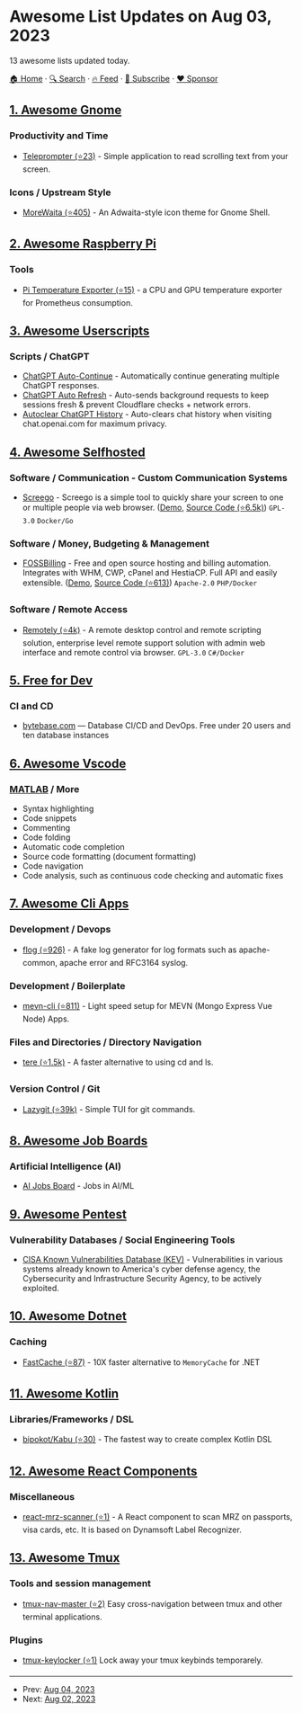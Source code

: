 # Awesome List Updates on Aug 03, 2023

13 awesome lists updated today.

[🏠 Home](/README.md) · [🔍 Search](https://www.trackawesomelist.com/search/) · [🔥 Feed](https://www.trackawesomelist.com/rss.xml) · [📮 Subscribe](https://trackawesomelist.us17.list-manage.com/subscribe?u=d2f0117aa829c83a63ec63c2f&id=36a103854c) · [❤️  Sponsor](https://github.com/sponsors/theowenyoung)



## [1. Awesome Gnome](/content/Kazhnuz/awesome-gnome/README.md)

### Productivity and Time

*   [Teleprompter (⭐23)](https://github.com/Nokse22/teleprompter) - Simple application to read scrolling text from your screen.

### Icons / Upstream Style

*   [MoreWaita (⭐405)](https://github.com/somepaulo/MoreWaita) - An Adwaita-style icon theme for Gnome Shell.

## [2. Awesome Raspberry Pi](/content/thibmaek/awesome-raspberry-pi/README.md)

### Tools

*   [Pi Temperature Exporter (⭐15)](https://github.com/s-nagaev/pi-temperature-exporter) - a CPU and GPU temperature exporter for Prometheus consumption.

## [3. Awesome Userscripts](/content/bvolpato/awesome-userscripts/README.md)

### Scripts / ChatGPT

*   [ChatGPT Auto-Continue](https://chatgptautocontinue.com) - Automatically continue generating multiple ChatGPT responses.
*   [ChatGPT Auto Refresh](https://chatgptautorefresh.com) - Auto-sends background requests to keep sessions fresh & prevent Cloudflare checks + network errors.
*   [Autoclear ChatGPT History](https://autoclearchatgpt.com) - Auto-clears chat history when visiting chat.openai.com for maximum privacy.

## [4. Awesome Selfhosted](/content/awesome-selfhosted/awesome-selfhosted/README.md)

### Software / Communication - Custom Communication Systems

*   [Screego](https://screego.net) - Screego is a simple tool to quickly share your screen to one or multiple people via web browser. ([Demo](https://app.screego.net/), [Source Code (⭐6.5k)](https://github.com/screego/server)) `GPL-3.0` `Docker/Go`

### Software / Money, Budgeting & Management

*   [FOSSBilling](https://fossbilling.org/) - Free and open source hosting and billing automation. Integrates with WHM, CWP, cPanel and HestiaCP. Full API and easily extensible. ([Demo](https://fossbilling.org/demo), [Source Code (⭐613)](https://github.com/FOSSBilling/FOSSBilling)) `Apache-2.0` `PHP/Docker`

### Software / Remote Access

*   [Remotely (⭐4k)](https://github.com/immense/Remotely) - A remote desktop control and remote scripting solution, enterprise level remote support solution with admin web interface and remote control via browser. `GPL-3.0` `C#/Docker`

## [5. Free for Dev](/content/ripienaar/free-for-dev/README.md)

### CI and CD

*   [bytebase.com](https://www.bytebase.com/) — Database CI/CD and DevOps. Free under 20 users and ten database instances

## [6. Awesome Vscode](/content/viatsko/awesome-vscode/README.md)

### [MATLAB](https://marketplace.visualstudio.com/items?itemName=MathWorks.language-matlab) / More

*   Syntax highlighting
*   Code snippets
*   Commenting
*   Code folding
*   Automatic code completion
*   Source code formatting (document formatting)
*   Code navigation
*   Code analysis, such as continuous code checking and automatic fixes

## [7. Awesome Cli Apps](/content/agarrharr/awesome-cli-apps/README.md)

### Development / Devops

*   [flog (⭐926)](https://github.com/mingrammer/flog) - A fake log generator for log formats such as apache-common, apache error and RFC3164 syslog.

### Development / Boilerplate

*   [mevn-cli (⭐811)](https://github.com/madlabsinc/mevn-cli) - Light speed setup for MEVN (Mongo Express Vue Node) Apps.

### Files and Directories / Directory Navigation

*   [tere (⭐1.5k)](https://github.com/mgunyho/tere) - A faster alternative to using cd and ls.

### Version Control / Git

*   [Lazygit (⭐39k)](https://github.com/jesseduffield/lazygit) - Simple TUI for git commands.

## [8. Awesome Job Boards](/content/tramcar/awesome-job-boards/README.md)

### Artificial Intelligence (AI)

*   [AI Jobs Board](https://aijobsboard.net) - Jobs in AI/ML

## [9. Awesome Pentest](/content/enaqx/awesome-pentest/README.md)

### Vulnerability Databases / Social Engineering Tools

*   [CISA Known Vulnerabilities Database (KEV)](https://www.cisa.gov/known-exploited-vulnerabilities-catalog) - Vulnerabilities in various systems already known to America's cyber defense agency, the Cybersecurity and Infrastructure Security Agency, to be actively exploited.

## [10. Awesome Dotnet](/content/quozd/awesome-dotnet/README.md)

### Caching

*   [FastCache (⭐87)](https://github.com/jitbit/FastCache) - 10X faster alternative to `MemoryCache` for .NET

## [11. Awesome Kotlin](/content/KotlinBy/awesome-kotlin/README.md)

### Libraries/Frameworks / DSL

*   [bipokot/Kabu (⭐30)](https://github.com/bipokot/Kabu) - The fastest way to create complex Kotlin DSL

## [12. Awesome React Components](/content/brillout/awesome-react-components/README.md)

### Miscellaneous

*   [react-mrz-scanner (⭐1)](https://github.com/tony-xlh/react-mrz-scanner) - A React component to scan MRZ on passports, visa cards, etc. It is based on Dynamsoft Label Recognizer.

## [13. Awesome Tmux](/content/rothgar/awesome-tmux/README.md)

### Tools and session management

*   [tmux-nav-master (⭐2)](https://github.com/TheSast/tmux-nav-master) Easy cross-navigation between tmux and other terminal applications.

### Plugins

*   [tmux-keylocker (⭐1)](https://github.com/TheSast/tmux-keylocker) Lock away your tmux keybinds temporarely.

---

- Prev: [Aug 04, 2023](/content/2023/08/04/README.md)
- Next: [Aug 02, 2023](/content/2023/08/02/README.md)